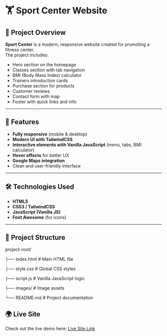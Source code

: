 # 🏋️ Sport Center Website

## 📌 Project Overview

**Sport Center** is a modern, responsive website created for promoting a fitness center.  
The project includes:

- Hero section on the homepage
- Classes section with tab navigation
- BMI (Body Mass Index) calculator
- Trainers introduction cards
- Purchase section for products
- Customer reviews
- Contact form with map
- Footer with quick links and info

---

## 🚀 Features

- **Fully responsive** (mobile & desktop)
- **Modern UI with TailwindCSS**
- **Interactive elements with Vanilla JavaScript** (menu, tabs, BMI calculator)
- **Hover effects** for better UX
- **Google Maps integration**
- Clean and user-friendly interface

---

## 🛠️ Technologies Used

- **HTML5**
- **CSS3 / TailwindCSS**
- **JavaScript (Vanilla JS)**
- **Font Awesome** (for icons)

---

## 📂 Project Structure

project-root/

├── index.html # Main HTML file

├── style.css # Global CSS styles

├── script.js # Vanilla JavaScript logic

├── images/ # Image assets

└── README.md # Project documentation

## 🌍 Live Site

Check out the live demo here: [Live Site Link](https://incomparable-starship-46df85.netlify.app/)
